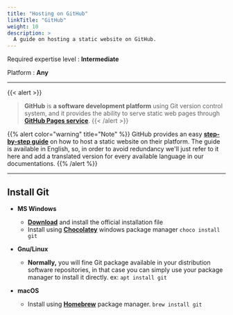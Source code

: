 ```yaml
---
title: "Hosting on GitHub"
linkTitle: "GitHub"
weight: 10
description: >
  A guide on hosting a static website on GitHub.
---
```


Required expertise level : **Intermediate**

Platform : **Any**

-----

{{< alert >}}
>**GitHub** is **a software development platform** using Git version control system, and it provides the ability to serve static web pages through [**GitHub Pages service**](https://pages.github.com/).
{{< /alert >}}

{{% alert color="warning" title="Note" %}}
GitHub provides an easy [**step-by-step guide**](https://pages.github.com/) on how to host a static website on their platform.
The guide is available in English, so, in order to avoid redundancy we'll just refer to it here and add a translated version for every available language in our documentations.
{{% /alert %}}

----

## Install Git

- **MS Windows**
  - **[Download](https://git-scm.com/download/win)** and install the official installation file
  - Install using **[Chocolatey](https://chocolatey.org/packages/git)** windows package manager `choco install git`

- **Gnu/Linux**
  - **Normally,** you will fine Git package available in your distribution software repositories, in that case you can simply use your package manager to install it directly. ex: `apt install git`

- **macOS**
  - Install using **[Homebrew](https://docs.brew.sh/Installation)** package manager. `brew install git`
